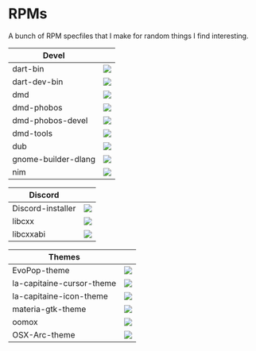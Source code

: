 # RPMs

A bunch of RPM specfiles that I make for random things I find interesting.

|Devel||
|---|---|
|dart-bin|<a href="https://copr.fedorainfracloud.org/coprs/tcg/devel/package/dart-bin/"><img src="https://copr.fedorainfracloud.org/coprs/tcg/devel/package/dart-bin/status_image/last_build.png" /></a>|
|dart-dev-bin|<a href="https://copr.fedorainfracloud.org/coprs/tcg/devel/package/dart-dev-bin/"><img src="https://copr.fedorainfracloud.org/coprs/tcg/devel/package/dart-dev-bin/status_image/last_build.png" /></a>|
|dmd|<a href="https://copr.fedorainfracloud.org/coprs/tcg/devel/package/dmd/"><img src="https://copr.fedorainfracloud.org/coprs/tcg/devel/package/dmd/status_image/last_build.png" /></a>|
|dmd-phobos|<a href="https://copr.fedorainfracloud.org/coprs/tcg/devel/package/dmd/"><img src="https://copr.fedorainfracloud.org/coprs/tcg/devel/package/dmd/status_image/last_build.png" /></a>|
|dmd-phobos-devel|<a href="https://copr.fedorainfracloud.org/coprs/tcg/devel/package/dmd/"><img src="https://copr.fedorainfracloud.org/coprs/tcg/devel/package/dmd/status_image/last_build.png" /></a>|
|dmd-tools|<a href="https://copr.fedorainfracloud.org/coprs/tcg/devel/package/dmd/"><img src="https://copr.fedorainfracloud.org/coprs/tcg/devel/package/dmd/status_image/last_build.png" /></a>|
|dub|<a href="https://copr.fedorainfracloud.org/coprs/tcg/devel/package/dub/"><img src="https://copr.fedorainfracloud.org/coprs/tcg/devel/package/dub/status_image/last_build.png" /></a>|
|gnome-builder-dlang|<a href="https://copr.fedorainfracloud.org/coprs/tcg/devel/package/gnome-builder-dlang/"><img src="https://copr.fedorainfracloud.org/coprs/tcg/devel/package/gnome-builder-dlang/status_image/last_build.png" /></a>|
|nim|<a href="https://copr.fedorainfracloud.org/coprs/tcg/devel/package/nim/"><img src="https://copr.fedorainfracloud.org/coprs/tcg/devel/package/nim/status_image/last_build.png" /></a>|

|Discord||
|---|---|
|Discord-installer|<a href="https://copr.fedorainfracloud.org/coprs/tcg/discord/package/Discord-installer/"><img src="https://copr.fedorainfracloud.org/coprs/tcg/discord/package/Discord-installer/status_image/last_build.png" /></a>|
|libcxx|<a href="https://copr.fedorainfracloud.org/coprs/tcg/discord/package/libcxx/"><img src="https://copr.fedorainfracloud.org/coprs/tcg/discord/package/libcxx/status_image/last_build.png" /></a>|
|libcxxabi|<a href="https://copr.fedorainfracloud.org/coprs/tcg/discord/package/libcxxabi/"><img src="https://copr.fedorainfracloud.org/coprs/tcg/discord/package/libcxxabi/status_image/last_build.png" /></a>|

|Themes||
|---|---|
|EvoPop-theme|<a href="https://copr.fedorainfracloud.org/coprs/tcg/themes/package/EvoPop-theme/"><img src="https://copr.fedorainfracloud.org/coprs/tcg/themes/package/EvoPop-theme/status_image/last_build.png" /></a>|
|la-capitaine-cursor-theme|<a href="https://copr.fedorainfracloud.org/coprs/tcg/themes/package/la-capitaine-cursor-theme/"><img src="https://copr.fedorainfracloud.org/coprs/tcg/themes/package/la-capitaine-cursor-theme/status_image/last_build.png" /></a>|
|la-capitaine-icon-theme|<a href="https://copr.fedorainfracloud.org/coprs/tcg/themes/package/la-capitaine-icon-theme/"><img src="https://copr.fedorainfracloud.org/coprs/tcg/themes/package/la-capitaine-icon-theme/status_image/last_build.png" /></a>|
|materia-gtk-theme|<a href="https://copr.fedorainfracloud.org/coprs/tcg/themes/package/materia-gtk-theme/"><img src="https://copr.fedorainfracloud.org/coprs/tcg/themes/package/materia-gtk-theme/status_image/last_build.png" /></a>|
|oomox|<a href="https://copr.fedorainfracloud.org/coprs/tcg/themes/package/oomox/"><img src="https://copr.fedorainfracloud.org/coprs/tcg/themes/package/oomox/status_image/last_build.png" /></a>|
|OSX-Arc-theme|<a href="https://copr.fedorainfracloud.org/coprs/tcg/themes/package/OSX-Arc-theme/"><img src="https://copr.fedorainfracloud.org/coprs/tcg/themes/package/OSX-Arc-theme/status_image/last_build.png" /></a>|